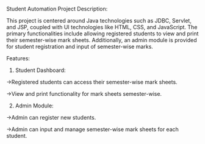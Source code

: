 
Student Automation Project Description:

This project is centered around Java technologies such as JDBC, Servlet, and JSP, coupled with UI technologies like HTML, CSS, and JavaScript. The primary functionalities include allowing registered students to view and print their semester-wise mark sheets. Additionally, an admin module is provided for student registration and input of semester-wise marks.

Features:

1. Student Dashboard:

->Registered students can access their semester-wise mark sheets.

->View and print functionality for mark sheets semester-wise.

2. Admin Module:

->Admin can register new students.

->Admin can input and manage semester-wise mark sheets for each student.
